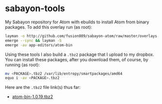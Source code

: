 # sabayon-tools
My Sabayon repository for Atom with ebuilds to install Atom from binary packages. To add this overlay run (as root):
```sh
layman -o http://github.com/fusion809/sabayon-atom/raw/master/overlays.xml -f -a sabayon-atom
emerge --sync && layman -S
emerge -av app-editors/atom-bin
```
Using these tools I also build a `.tbz2` package that I upload to my dropbox. You can install these packages, after you download them, of course, by running (as root):
```sh
mv <PACKAGE>.tbz2 /var/lib/entropy/smartpackages/amd64
equo i -av <PACKAGE>.tbz2
```

Here are the `.tbz2` file link(s) thus far:

* [atom-bin-1.0.19.tbz2](https://www.dropbox.com/s/022p859caksc8n5/app-editors%3Aatom-bin-1.0.19.6ed20337769926bee9f50a87cee36e3e04fb840b~9999.tbz2?dl=1)
